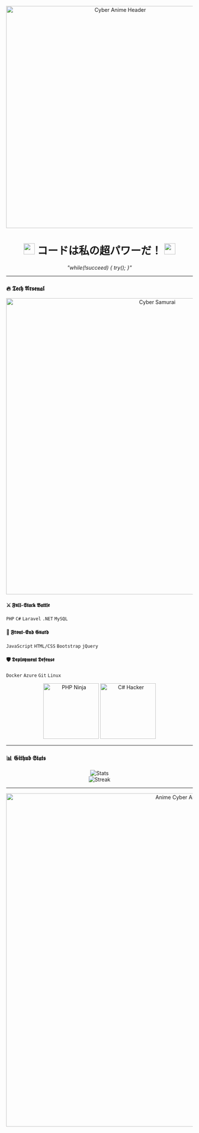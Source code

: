 <p align="center">
  <img src="https://images-wixmp-ed30a86b8c4ca887773594c2.wixmp.com/f/b8c48f09-5aa8-4e30-88be-055e1cf38041/dgmwtgy-b3721865-56a6-4ef0-98f1-d73fad25209e.png/v1/fill/w_1242,h_541,q_80,strp/death_the_kid_by_jinxiieeee_dgmwtgy-fullview.jpg?token=eyJ0eXAiOiJKV1QiLCJhbGciOiJIUzI1NiJ9.eyJzdWIiOiJ1cm46YXBwOjdlMGQxODg5ODIyNjQzNzNhNWYwZDQxNWVhMGQyNmUwIiwiaXNzIjoidXJuOmFwcDo3ZTBkMTg4OTgyMjY0MzczYTVmMGQ0MTVlYTBkMjZlMCIsIm9iaiI6W1t7ImhlaWdodCI6Ijw9NTQxIiwicGF0aCI6IlwvZlwvYjhjNDhmMDktNWFhOC00ZTMwLTg4YmUtMDU1ZTFjZjM4MDQxXC9kZ213dGd5LWIzNzIxODY1LTU2YTYtNGVmMC05OGYxLWQ3M2ZhZDI1MjA5ZS5wbmciLCJ3aWR0aCI6Ijw9MTI0MiJ9XV0sImF1ZCI6WyJ1cm46c2VydmljZTppbWFnZS5vcGVyYXRpb25zIl19.msq5X5DJci9Rjykho5kmd0QS4GSRPvaYwsF9CdD-lgc" width="600" alt="Cyber Anime Header">  
</p>

<h1 align="center">  
  <img src="https://imgur.com/TnBhkgG.gif" width="30"> コードは私の超パワーだ！ <img src="https://imgur.com/TnBhkgG.gif" width="30">  
</h1>  

<p align="center">  
  <i> "while(!succeed) { try(); }" </i>  
</p>  

---

### **🔥 𝕿𝖊𝖈𝖍 𝕬𝖗𝖘𝖊𝖓𝖆𝖑**  

<p align="center">
  <img src="https://images-wixmp-ed30a86b8c4ca887773594c2.wixmp.com/f/80dd4180-f2ad-4c83-ac9e-a42dd17be35f/deatl19-85d6f890-7b3a-45fb-9804-d4ad59b48878.jpg/v1/fill/w_1358,h_588,q_70,strp/ems_by_kyokazu_deatl19-pre.jpg?token=eyJ0eXAiOiJKV1QiLCJhbGciOiJIUzI1NiJ9.eyJzdWIiOiJ1cm46YXBwOjdlMGQxODg5ODIyNjQzNzNhNWYwZDQxNWVhMGQyNmUwIiwiaXNzIjoidXJuOmFwcDo3ZTBkMTg4OTgyMjY0MzczYTVmMGQ0MTVlYTBkMjZlMCIsIm9iaiI6W1t7ImhlaWdodCI6Ijw9MTYxMSIsInBhdGgiOiJcL2ZcLzgwZGQ0MTgwLWYyYWQtNGM4My1hYzllLWE0MmRkMTdiZTM1ZlwvZGVhdGwxOS04NWQ2Zjg5MC03YjNhLTQ1ZmItOTgwNC1kNGFkNTliNDg4NzguanBnIiwid2lkdGgiOiI8PTM3MTcifV1dLCJhdWQiOlsidXJuOnNlcnZpY2U6aW1hZ2Uub3BlcmF0aW9ucyJdfQ.Mxm6ZP0MA2-bMIrZC5krUB1garbZHRf7pZkd2qPdPbo" width="800" alt="Cyber Samurai">
</p>

#### **⚔️ 𝕱𝖚𝖑𝖑-𝕾𝖙𝖆𝖈𝖐 𝕭𝖆𝖙𝖙𝖑𝖊**  
`PHP` `C#` `Laravel` `.NET` `MySQL`  

#### **🌌 𝕱𝖗𝖔𝖓𝖙-𝕰𝖓𝖉 𝕲𝖚𝖆𝖗𝖉**  
`JavaScript` `HTML/CSS` `Bootstrap` `jQuery`  

#### **🛡️ 𝕯𝖊𝖕𝖑𝖔𝖞𝖒𝖊𝖓𝖙 𝕯𝖊𝖋𝖊𝖓𝖘𝖊**  
`Docker` `Azure` `Git` `Linux`  

<p align="center">
  <img src="https://images-wixmp-ed30a86b8c4ca887773594c2.wixmp.com/f/1251a8d5-c247-450d-aa22-e42c7f601476/dd8wp2i-8414989e-edcc-4492-9a9b-edfa780f377a.png/v1/fit/w_763,h_1081/k5__girls_frontline__render_089_by_yamyumchann_dd8wp2i-414w-2x.png?token=eyJ0eXAiOiJKV1QiLCJhbGciOiJIUzI1NiJ9.eyJzdWIiOiJ1cm46YXBwOjdlMGQxODg5ODIyNjQzNzNhNWYwZDQxNWVhMGQyNmUwIiwiaXNzIjoidXJuOmFwcDo3ZTBkMTg4OTgyMjY0MzczYTVmMGQ0MTVlYTBkMjZlMCIsIm9iaiI6W1t7ImhlaWdodCI6Ijw9MTA4MSIsInBhdGgiOiJcL2ZcLzEyNTFhOGQ1LWMyNDctNDUwZC1hYTIyLWU0MmM3ZjYwMTQ3NlwvZGQ4d3AyaS04NDE0OTg5ZS1lZGNjLTQ0OTItOWE5Yi1lZGZhNzgwZjM3N2EucG5nIiwid2lkdGgiOiI8PTc2MyJ9XV0sImF1ZCI6WyJ1cm46c2VydmljZTppbWFnZS5vcGVyYXRpb25zIl19.NnVpUWP7mvxPr2edUP-HX_YtPZTbCpw_MzR5CUkuopw" width="150" alt="PHP Ninja">
  <img src="https://images-wixmp-ed30a86b8c4ca887773594c2.wixmp.com/f/1251a8d5-c247-450d-aa22-e42c7f601476/ddksp39-3ecdcb56-f0f1-4727-8ead-a87350fa966d.png/v1/fit/w_806,h_1023/anime_girl____render_by_yamyumchann_ddksp39-414w-2x.png?token=eyJ0eXAiOiJKV1QiLCJhbGciOiJIUzI1NiJ9.eyJzdWIiOiJ1cm46YXBwOjdlMGQxODg5ODIyNjQzNzNhNWYwZDQxNWVhMGQyNmUwIiwiaXNzIjoidXJuOmFwcDo3ZTBkMTg4OTgyMjY0MzczYTVmMGQ0MTVlYTBkMjZlMCIsIm9iaiI6W1t7ImhlaWdodCI6Ijw9MTAyMyIsInBhdGgiOiJcL2ZcLzEyNTFhOGQ1LWMyNDctNDUwZC1hYTIyLWU0MmM3ZjYwMTQ3NlwvZGRrc3AzOS0zZWNkY2I1Ni1mMGYxLTQ3MjctOGVhZC1hODczNTBmYTk2NmQucG5nIiwid2lkdGgiOiI8PTgwNiJ9XV0sImF1ZCI6WyJ1cm46c2VydmljZTppbWFnZS5vcGVyYXRpb25zIl19.dDl-AAHiWz_YEX8Swq74fpnjhyDY6iVOvOfa7xQ6UhI" width="150" alt="C# Hacker">
</p>

---

### **📊 𝕲𝖎𝖙𝖍𝖚𝖇 𝕾𝖙𝖆𝖙𝖘**  

<p align="center">  
  <img src="https://github-readme-stats.vercel.app/api?username=galuzi&show_icons=true&theme=merko&include_all_commits=true" alt="Stats">  
  <br>  
  <img src="https://github-readme-streak-stats.herokuapp.com/?user=galuzi&theme=merko" alt="Streak">  
</p>  

---  

<p align="center">  
  <img src="https://image-5.uhdpaper.com/wallpaper/anime-girl-with-corgi-dog-4k-wallpaper-uhdpaper.com-518@5@e.png" width="900" alt="Anime Cyber Art">  
</p>  
